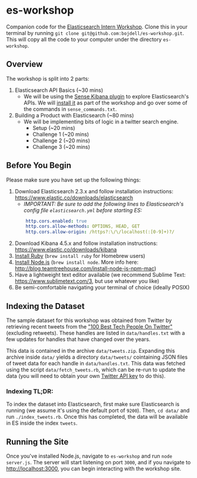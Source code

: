 # es-workshop
Companion code for the [Elasticsearch Intern Workshop](https://workday-search-intern-workshop.eventbrite.com). Clone this in your terminal by running `git clone git@github.com:bojdell/es-workshop.git`. This will copy all the code to your computer under the directory `es-workshop`.

## Overview
The workshop is split into 2 parts:
1. Elasticsearch API Basics (~30 mins)
    - We will be using the [Sense Kibana plugin](https://www.elastic.co/guide/en/sense/current/introduction.html) to explore Elasticsearch's APIs. We will [install it](https://www.elastic.co/guide/en/sense/current/installing.html) as part of the workshop and go over some of the commands in `sense_commands.txt`.
2. Building a Product with Elasticsearch (~80 mins)
    - We will be implementing bits of logic in a twitter search engine.
        - Setup (~20 mins)
        - Challenge 1 (~20 mins)
        - Challenge 2 (~20 mins)
        - Challenge 3 (~20 mins)

## Before You Begin
Please make sure you have set up the following things:

1. Download Elasticsearch 2.3.x and follow installation instructions: https://www.elastic.co/downloads/elasticsearch
    - _IMPORTANT: Be sure to add the following lines to Elasticsearch's config file `elasticsearch.yml` before starting ES:_
    ```yaml
        http.cors.enabled: true
        http.cors.allow-methods: OPTIONS, HEAD, GET
        http.cors.allow-origin: /https?:\/\/localhost(:[0-9]+)?/
    ```
2. Download Kibana 4.5.x and follow installation instructions: https://www.elastic.co/downloads/kibana
3. [Install Ruby](https://www.ruby-lang.org/en/documentation/installation/) (`brew install ruby` for Homebrew users)
4. [Install Node.js](https://nodejs.org/en/download/) (`brew install node`. More info here: http://blog.teamtreehouse.com/install-node-js-npm-mac)
5. Have a lightweight text editor available (we recommend Sublime Text: https://www.sublimetext.com/3, but use whatever you like)
6. Be semi-comfortable navigating your terminal of choice (ideally POSIX)

## Indexing the Dataset
The sample dataset for this workshop was obtained from Twitter by retrieving recent tweets from the ["100 Best Tech People On Twitter"](http://www.businessinsider.com/100-best-tech-people-on-twitter-2014-2014-11?op=1) (excluding retweets). These handles are listed in `data/handles.txt` with a few updates for handles that have changed over the years.

This data is contained in the archive `data/tweets.zip`. Expanding this archive inside `data/` yields a directory `data/tweets/` cointaining JSON files of tweet data for each handle in `data/handles.txt`. This data was fetched using the script `data/fetch_tweets.rb`, which can be re-run to update the data (you will need to obtain your own [Twitter API key](https://apps.twitter.com/) to do this).

### Indexing TL;DR:
To index the dataset into Elasticsearch, first make sure Elasticsearch is running (we assume it's using the default port of `9200`). Then, `cd data/` and run `./index_tweets.rb`. Once this has completed, the data will be available in ES inside the index `tweets`.

## Running the Site
Once you've installed Node.js, navigate to `es-workshop` and run `node server.js`. The server will start listening on port `3000`, and if you navigate to [http://localhost:3000](http://localhost:3000), you can begin interacting with the workshop site.
